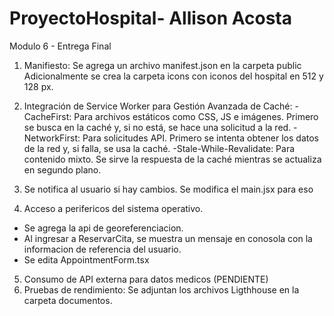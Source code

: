 # ProyectoHospital- Allison Acosta

Modulo 6 - Entrega Final

1. Manifiesto: Se agrega un archivo manifest.json en la carpeta public
   Adicionalmente se crea la carpeta icons con iconos del hospital en 512 y 128 px.
2. Integración de Service Worker para Gestión Avanzada de Caché:
   -CacheFirst: Para archivos estáticos como CSS, JS e imágenes. Primero se busca en la caché y, si no está, se hace una solicitud a la red.
   -NetworkFirst: Para solicitudes API. Primero se intenta obtener los datos de la red y, si falla, se usa la caché.
   -Stale-While-Revalidate: Para contenido mixto. Se sirve la respuesta de la caché mientras se actualiza en segundo plano.
3. Se notifica al usuario si hay cambios. Se modifica el main.jsx para eso

4. Acceso a perifericos del sistema operativo.

- Se agrega la api de georeferenciacion.
- Al ingresar a ReservarCita, se muestra un mensaje en conosola con la informacion de referencia del usuario.
- Se edita AppointmentForm.tsx

5. Consumo de API externa para datos medicos (PENDIENTE)
6. Pruebas de rendimiento: Se adjuntan los archivos Ligthhouse en la carpeta documentos.

